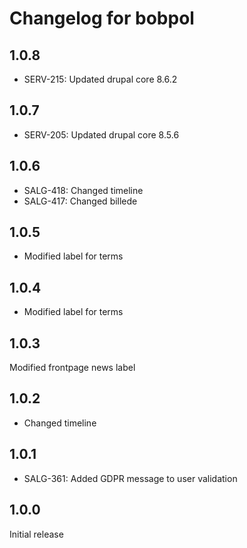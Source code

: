 # Changelog for bobpol

## 1.0.8
* SERV-215: Updated drupal core 8.6.2

## 1.0.7
* SERV-205: Updated drupal core 8.5.6

## 1.0.6
* SALG-418: Changed timeline
* SALG-417: Changed billede

## 1.0.5
* Modified label for terms

## 1.0.4
* Modified label for terms

## 1.0.3
Modified frontpage news label

## 1.0.2
* Changed timeline

## 1.0.1
* SALG-361: Added GDPR message to user validation

## 1.0.0
Initial release
